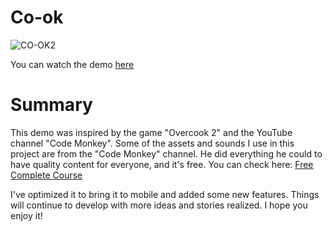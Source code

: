 # Co-ok
![CO-OK2](https://github.com/drland0813/Co-ok-/assets/48290669/4684849f-9621-4e9c-a9ce-33b8e9491fe9)

You can watch the demo [here](https://youtu.be/JWFi6dXYnT4)

# Summary
This demo was inspired by the game "Overcook 2" and the YouTube channel "Code Monkey".
Some of the assets and sounds I use in this project are from the "Code Monkey" channel.
He did everything he could to have quality content for everyone, and it's free.
You can check here: [Free Complete Course](https://www.youtube.com/watch?v=AmGSEH7QcDg)

I've optimized it to bring it to mobile and added some new features.
Things will continue to develop with more ideas and stories realized.
I hope you enjoy it!
